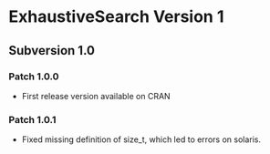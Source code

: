 # ExhaustiveSearch Version 1
## Subversion 1.0
### Patch 1.0.0

* First release version available on CRAN

### Patch 1.0.1

* Fixed missing definition of size_t, which led to errors on solaris.
